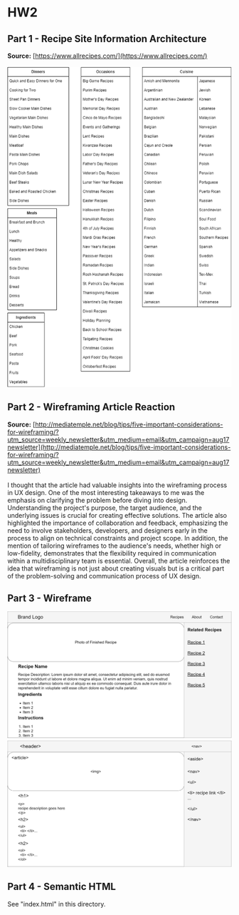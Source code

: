 # HW2
## Part 1 - Recipe Site Information Architecture
**Source:** [https://www.allrecipes.com/](https://www.allrecipes.com/) <br><br>
![Information Architecture of allrecipes.com](./img/info_arch.png "Information Architecture of allrecipes.com")
## Part 2 - Wireframing Article Reaction
**Source:** [http://mediatemple.net/blog/tips/five-important-considerations-for-wireframing/?utm_source=weekly_newsletter&utm_medium=email&utm_campaign=aug17newsletter](http://mediatemple.net/blog/tips/five-important-considerations-for-wireframing/?utm_source=weekly_newsletter&utm_medium=email&utm_campaign=aug17newsletter) <br><br>
I thought that the article had valuable insights into the wireframing process in UX design.  One of the most interesting takeaways to me was the emphasis on clarifying the problem before diving into design.  Understanding the project's purpose, the target audience, and the underlying issues is crucial for creating effective solutions.  The article also highlighted the importance of collaboration and feedback, emphasizing the need to involve stakeholders, developers, and designers early in the process to align on technical constraints and project scope.  In addition, the mention of tailoring wireframes to the audience's needs, whether high or low-fidelity, demonstrates that the flexibility required in communication within a multidisciplinary team is essential.  Overall, the article reinforces the idea that wireframing is not just about creating visuals but is a critical part of the problem-solving and communication process of UX design.
## Part 3 - Wireframe
![Wireframe](./img/wireframe.png "Wireframe")
![Semantic HTML](./img/semantic_html.png "Semantic HTML")
## Part 4 - Semantic HTML
See "index.html" in this directory.
 
